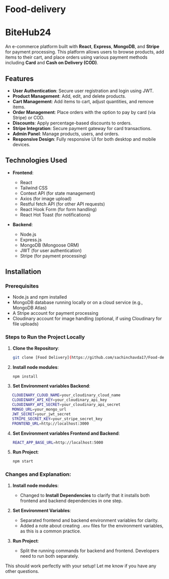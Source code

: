 # Food-delivery

# BiteHub24

An e-commerce platform built with **React**, **Express**, **MongoDB**, and **Stripe** for payment processing. This platform allows users to browse products, add items to their cart, and place orders using various payment methods including **Card** and **Cash on Delivery (COD)**.

## Features

- **User Authentication**: Secure user registration and login using JWT.
- **Product Management**: Add, edit, and delete products.
- **Cart Management**: Add items to cart, adjust quantities, and remove items.
- **Order Management**: Place orders with the option to pay by card (via Stripe) or COD.
- **Discounts**: Apply percentage-based discounts to orders.
- **Stripe Integration**: Secure payment gateway for card transactions.
- **Admin Panel**: Manage products, users, and orders.
- **Responsive Design**: Fully responsive UI for both desktop and mobile devices.

## Technologies Used

- **Frontend**:

  - React
  - Tailwind CSS
  - Context API (for state management)
  - Axios (for image upload)
  - Restful fetch API (for other API requests)
  - React Hook Form (for form handling)
  - React Hot Toast (for notifications)

- **Backend**:
  - Node.js
  - Express.js
  - MongoDB (Mongoose ORM)
  - JWT (for user authentication)
  - Stripe (for payment processing)

## Installation

### Prerequisites

- Node.js and npm installed
- MongoDB database running locally or on a cloud service (e.g., MongoDB Atlas)
- A Stripe account for payment processing
- Cloudinary account for image handling (optional, if using Cloudinary for file uploads)

### Steps to Run the Project Locally

1. **Clone the Repository**:

   ```bash
   git clone [Food Delivery](https://github.com/sachinchavda17/Food-delivery.git).
   ```

2. **Install node modules**:

   ```bash
   npm install
   ```

3. **Set Environment variables Backend**:

```bash
   CLOUDINARY_CLOUD_NAME=your_cloudinary_cloud_name
   CLOUDINARY_API_KEY=your_cloudinary_api_key
   CLOUDINARY_API_SECRET=your_cloudinary_api_secret
   MONGO_URL=your_mongo_url
   JWT_SECRET=your_jwt_secret
   STRIPE_SECRET_KEY=your_stripe_secret_key
   FRONTEND_URL=http://localhost:3000
```

4. **Set Environment variables Frontend and Backend**:

   ```bash
   REACT_APP_BASE_URL=http://localhost:5000
   ```

5. **Run Project**:
   ```bash
   npm start
   ```

### Changes and Explanation:

1. **Install node modules**:

   - Changed to **Install Dependencies** to clarify that it installs both frontend and backend dependencies in one step.

2. **Set Environment Variables**:

   - Separated frontend and backend environment variables for clarity.
   - Added a note about creating `.env` files for the environment variables, as this is a common practice.

3. **Run Project**:
   - Split the running commands for backend and frontend. Developers need to run both separately.

This should work perfectly with your setup! Let me know if you have any other questions.

